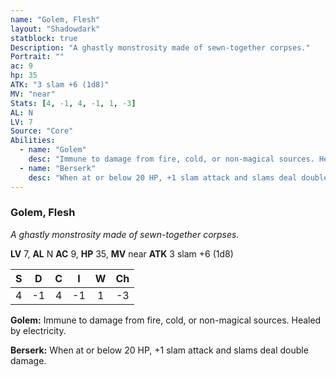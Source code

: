 ```yaml
---
name: "Golem, Flesh"
layout: "Shadowdark"
statblock: true
Description: "A ghastly monstrosity made of sewn-together corpses."
Portrait: ""
ac: 9
hp: 35
ATK: "3 slam +6 (1d8)"
MV: "near"
Stats: [4, -1, 4, -1, 1, -3]
AL: N
LV: 7
Source: "Core"
Abilities:
  - name: "Golem"
    desc: "Immune to damage from fire, cold, or non-magical sources. Healed by electricity."
  - name: "Berserk"
    desc: "When at or below 20 HP, +1 slam attack and slams deal double damage."
---
```


### Golem, Flesh

_A ghastly monstrosity made of sewn-together corpses._

**LV** 7, **AL** N
**AC** 9, **HP** 35, **MV** near
**ATK** 3 slam +6 (1d8)

|  S  |  D  |  C  |  I  |  W  |  Ch  |
|:---:|:---:|:---:|:---:|:---:|:----:|
| 4 | -1 | 4 | -1 | 1 | -3 |

**Golem:** Immune to damage from fire, cold, or non-magical sources. Healed by electricity.

**Berserk:** When at or below 20 HP, +1 slam attack and slams deal double damage.

